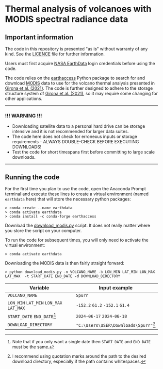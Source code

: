 # Thermal analysis of volcanoes with MODIS spectral radiance data

## Important information

The code in this repository is presented "as is" without warranty of any kind. See the [LICENCE](/LICENSE) file for further information.

Users must first acquire [NASA EarthData](https://www.earthdata.nasa.gov/) login credentials before using the code.

The code relies on the [earthaccess](https://github.com/nsidc/earthaccess) Python package to search for and download [MODIS](https://modis.gsfc.nasa.gov/) data to use for the volcano thermal analysis presented in [Girona et al. (2021)](https://doi.org/10.1038/s41561-021-00705-4). The code is further designed to adhere to the storage structure system of [Girona et al. (2021)](https://doi.org/10.1038/s41561-021-00705-4), so it may require some changing for other applications.

___
### !!! WARNING !!!

* Downloading satellite data to a personal hard drive can be storage intensive and it is not recommended for larger data suites.
* The code here does not check for erroneous inputs or storage requirements - ALWAYS DOUBLE-CHECK BEFORE EXECUTING DOWNLOADS!
* Test the code for short timespans first before committing to large scale downloads.
___

## Running the code

For the first time you plan to use the code, open the Anaconda Prompt terminal and execute these lines to create a virtual environment (named `earthdata` here) that will store the necessary python packages:
```
> conda create --name earthdata
> conda activate earthdata
> conda install -c conda-forge earthaccess
```
Download the [download_modis.py](src/download_modis.py) script. It does not really matter where you store the script on your computer.

To run the code for subsequent times, you will only need to activate the virtual environment:
```
> conda activate earthdata
```

Downloading the MODIS data is then fairly straight forward:

```
> python download_modis.py -n VOLCANO_NAME -b LON_MIN LAT_MIN LON_MAX LAT_MAX  -t START_DATE END_DATE -d DOWNLOAD_DIRECTORY
```

| Variable | Input example |
|----------|---------------|
| `VOLCANO_NAME`| `Spurr` |
| `LON_MIN` `LAT_MIN` `LON_MAX` `LAT_MAX` | `-152.2` `61.2` `-152.1` `61.4` |
| `START_DATE` `END_DATE`[^1] | `2024-06-17` `2024-06-18` |
| `DOWNLOAD_DIRECTORY` | `"C:\Users\USER\Downloads\Spurr"`[^2] |

[^1]: Note that if you only want a single date then `START_DATE` and  `END_DATE` must be the same.
[^2]: I recommend using quotation marks around the path to the desired download directory, especially if the path contains whitespaces.

